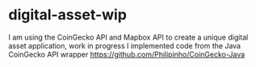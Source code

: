 # digital-asset-wip
I am using the CoinGecko API and Mapbox API to create a unique digital asset application, work in progress
I implemented code from the Java CoinGecko API wrapper https://github.com/Philipinho/CoinGecko-Java
